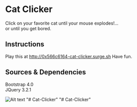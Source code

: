 # Cat Clicker
Click on your favorite cat until your mouse explodes!...<br/>
or until you get bored.<br/>

## Instructions
Play this at http://0x566c6164-cat-clicker.surge.sh
Have fun.

## Sources & Dependencies
Bootstrap 4.0 <br/>
JQuery 3.2.1 <br/>



![Alt text](images/preview.png")
"# Cat-Clicker" 
"# Cat-Clicker" 
